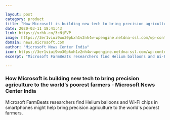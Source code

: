 ```yaml
---

layout: post
category: product
title: "How Microsoft is building new tech to bring precision agriculture to the world’s poorest farmers - Microsoft News Center India"
date: 2020-03-11 18:41:43
link: https://vrhk.co/3cNjPVP
image: https://3er1viui9wo30pkxh1v2nh4w-wpengine.netdna-ssl.com/wp-content/uploads/prod/sites/45/2020/03/11march-MS-01.jpg
domain: news.microsoft.com
author: "Microsoft News Center India"
icon: https://3er1viui9wo30pkxh1v2nh4w-wpengine.netdna-ssl.com/wp-content/uploads/prod/sites/45/2018/04/cropped-cropped-microsoft_logo_element-1-180x180.png
excerpt: "Microsoft FarmBeats researchers find Helium balloons and Wi-Fi chips in smartphones might help bring precision agriculture to the world's poorest farmers."

---
```


### How Microsoft is building new tech to bring precision agriculture to the world’s poorest farmers - Microsoft News Center India

Microsoft FarmBeats researchers find Helium balloons and Wi-Fi chips in smartphones might help bring precision agriculture to the world's poorest farmers.